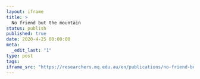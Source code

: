 ```yaml
---
layout: iframe
title: >
  No friend but the mountain
status: publish
published: true
date: 2020-4-25 00:00:00
meta:
  _edit_last: "1"
type: post
tags:
iframe_src: "https://researchers.mq.edu.au/en/publications/no-friend-but-the-mountain"
---
```

        